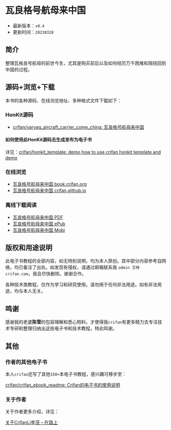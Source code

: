 # 瓦良格号航母来中国

* 最新版本：`v0.4`
* 更新时间：`20230328`

## 简介

整理瓦格良号航母的前世今生，尤其是购买前后以及如何经历万千困难和阻挠回到中国的过程。

## 源码+浏览+下载

本书的各种源码、在线浏览地址、多种格式文件下载如下：

### HonKit源码

* [crifan/varyag_aircraft_carrier_come_china: 瓦良格号航母来中国](https://github.com/crifan/varyag_aircraft_carrier_come_china)

#### 如何使用此HonKit源码去生成发布为电子书

详见：[crifan/honkit_template: demo how to use crifan honkit template and demo](https://github.com/crifan/honkit_template)

### 在线浏览

* [瓦良格号航母来中国 book.crifan.org](https://book.crifan.org/books/varyag_aircraft_carrier_come_china/website/)
* [瓦良格号航母来中国 crifan.github.io](https://crifan.github.io/varyag_aircraft_carrier_come_china/website/)

### 离线下载阅读

* [瓦良格号航母来中国 PDF](https://book.crifan.org/books/varyag_aircraft_carrier_come_china/pdf/varyag_aircraft_carrier_come_china.pdf)
* [瓦良格号航母来中国 ePub](https://book.crifan.org/books/varyag_aircraft_carrier_come_china/epub/varyag_aircraft_carrier_come_china.epub)
* [瓦良格号航母来中国 Mobi](https://book.crifan.org/books/varyag_aircraft_carrier_come_china/mobi/varyag_aircraft_carrier_come_china.mobi)

## 版权和用途说明

此电子书教程的全部内容，如无特别说明，均为本人原创。其中部分内容参考自网络，均已备注了出处。如发现有侵权，请通过邮箱联系我 `admin 艾特 crifan.com`，我会尽快删除。谢谢合作。

各种技术类教程，仅作为学习和研究使用。请勿用于任何非法用途。如有非法用途，均与本人无关。

## 鸣谢

感谢我的老婆**陈雪**的包容理解和悉心照料，才使得我`crifan`有更多精力去专注技术专研和整理归纳出这些电子书和技术教程，特此鸣谢。

## 其他

### 作者的其他电子书

本人`crifan`还写了其他`150+`本电子书教程，感兴趣可移步至：

[crifan/crifan_ebook_readme: Crifan的电子书的使用说明](https://github.com/crifan/crifan_ebook_readme)

### 关于作者

关于作者更多介绍，详见：

[关于CrifanLi李茂 – 在路上](https://www.crifan.org/about/)
